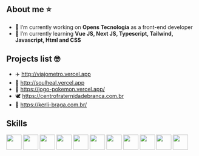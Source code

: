 ## About me ⭐ 
- 🔭 I’m currently working on **Opens Tecnologia** as a front-end developer
- 🌱 I’m currently learning **Vue JS, Next JS, Typescript, Tailwind, Javascript, Html and CSS**

## Projects list 🤓 
- ✈️ http://viajometro.vercel.app
- 💚 http://soulheal.vercel.app
- 👾 https://jogo-pokemon.vercel.app/
- 🕊️ https://centrofraternidadebranca.com.br
- 🥕 https://kerli-braga.com.br/

## Skills
<img style="width: 40px" src="https://cdn.jsdelivr.net/gh/devicons/devicon/icons/javascript/javascript-original.svg"/> <img style="width: 40px" src="https://cdn.jsdelivr.net/gh/devicons/devicon/icons/html5/html5-original.svg"/> <img style="width: 40px" src="https://cdn.jsdelivr.net/gh/devicons/devicon/icons/css3/css3-original.svg"/> <img style="width: 40px" src="https://cdn.jsdelivr.net/gh/devicons/devicon/icons/git/git-original.svg"> <img style="width: 40px" src="https://cdn.jsdelivr.net/gh/devicons/devicon/icons/figma/figma-original.svg"/> <img style="width: 40px" src="https://cdn.jsdelivr.net/gh/devicons/devicon/icons/vuejs/vuejs-original.svg" /> <img style="width: 40px" src="https://cdn.jsdelivr.net/gh/devicons/devicon/icons/nextjs/nextjs-original.svg" /> <img style="width: 40px" src="https://cdn.jsdelivr.net/gh/devicons/devicon@latest/icons/supabase/supabase-original.svg" /> <img 
style="width: 40px" src="https://cdn.jsdelivr.net/gh/devicons/devicon@latest/icons/tailwindcss/tailwindcss-original.svg" /> <img style="width: 40px" src="https://cdn.jsdelivr.net/gh/devicons/devicon@latest/icons/typescript/typescript-original.svg" /> <img style="width: 40px" src="https://cdn.jsdelivr.net/gh/devicons/devicon@latest/icons/jira/jira-original.svg" />
<br/>
